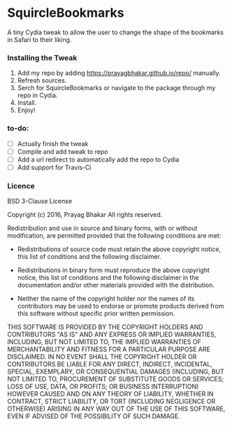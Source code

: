 # SquircleBookmarks

A tiny Cydia tweak to allow the user to change the shape of the bookmarks in Safari to their liking.

### Installing the Tweak

1. Add my repo by adding https://prayagbhakar.github.io/repo/ manually.
2. Refresh sources.
3. Serch for SquircleBookmarks or navigate to the package through my repo in Cydia.
4. Install.
5. Enjoy!

### to-do:

- [ ] Actually finish the tweak
- [ ] Compile and add tweak to repo
- [ ] Add a url redirect to automatically add the repo to Cydia
- [ ] Add support for Travis-Ci

### Licence

BSD 3-Clause License

Copyright (c) 2016, Prayag Bhakar
All rights reserved.

Redistribution and use in source and binary forms, with or without modification, are permitted provided that the following conditions are met:

* Redistributions of source code must retain the above copyright notice, this list of conditions and the following disclaimer.

* Redistributions in binary form must reproduce the above copyright notice, this list of conditions and the following disclaimer in the documentation and/or other materials provided with the distribution.

* Neither the name of the copyright holder nor the names of its contributors may be used to endorse or promote products derived from this software without specific prior written permission.

THIS SOFTWARE IS PROVIDED BY THE COPYRIGHT HOLDERS AND CONTRIBUTORS "AS IS" AND ANY EXPRESS OR IMPLIED WARRANTIES, INCLUDING, BUT NOT LIMITED TO, THE IMPLIED WARRANTIES OF MERCHANTABILITY AND FITNESS FOR A PARTICULAR PURPOSE ARE DISCLAIMED. IN NO EVENT SHALL THE COPYRIGHT HOLDER OR CONTRIBUTORS BE LIABLE FOR ANY DIRECT, INDIRECT, INCIDENTAL, SPECIAL, EXEMPLARY, OR CONSEQUENTIAL DAMAGES (INCLUDING, BUT NOT LIMITED TO, PROCUREMENT OF SUBSTITUTE GOODS OR SERVICES; LOSS OF USE, DATA, OR PROFITS; OR BUSINESS INTERRUPTION) HOWEVER CAUSED AND ON ANY THEORY OF LIABILITY, WHETHER IN CONTRACT, STRICT LIABILITY, OR TORT (INCLUDING NEGLIGENCE OR OTHERWISE) ARISING IN ANY WAY OUT OF THE USE OF THIS SOFTWARE, EVEN IF ADVISED OF THE POSSIBILITY OF SUCH DAMAGE.